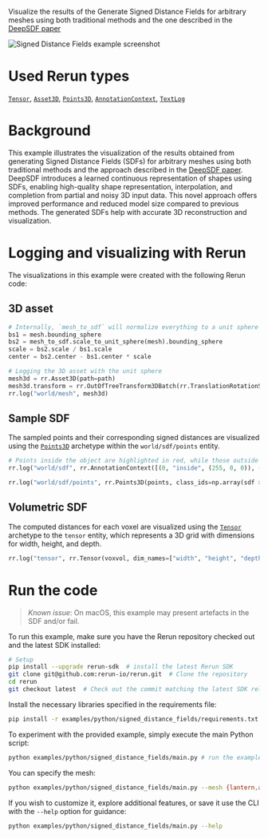 <!--[metadata]
title = "Signed Distance Fields"
tags = ["3D", "mesh", "tensor"]
thumbnail = "https://static.rerun.io/signed_distance_fields/99f6a886ed6f41b6a8e9023ba917a98668eaee70/480w.png"
thumbnail_dimensions = [480, 294]
-->

Visualize the results of the Generate Signed Distance Fields for arbitrary meshes using both traditional methods and the one described in the [DeepSDF paper](https://arxiv.org/abs/1901.05103)

<picture>
  <source media="(max-width: 480px)" srcset="https://static.rerun.io/signed_distance_fields/99f6a886ed6f41b6a8e9023ba917a98668eaee70/480w.png">
  <source media="(max-width: 768px)" srcset="https://static.rerun.io/signed_distance_fields/99f6a886ed6f41b6a8e9023ba917a98668eaee70/768w.png">
  <source media="(max-width: 1024px)" srcset="https://static.rerun.io/signed_distance_fields/99f6a886ed6f41b6a8e9023ba917a98668eaee70/1024w.png">
  <source media="(max-width: 1200px)" srcset="https://static.rerun.io/signed_distance_fields/99f6a886ed6f41b6a8e9023ba917a98668eaee70/1200w.png">
  <img src="https://static.rerun.io/signed_distance_fields/99f6a886ed6f41b6a8e9023ba917a98668eaee70/full.png" alt="Signed Distance Fields example screenshot">
</picture>

# Used Rerun types
[`Tensor`](https://www.rerun.io/docs/reference/types/archetypes/tensor), [`Asset3D`](https://www.rerun.io/docs/reference/types/archetypes/asset3d), [`Points3D`](https://www.rerun.io/docs/reference/types/archetypes/points3d), [`AnnotationContext`](https://www.rerun.io/docs/reference/types/archetypes/annotation_context), [`TextLog`](https://www.rerun.io/docs/reference/types/archetypes/text_log)

# Background

This example illustrates the visualization of the results obtained from generating Signed Distance Fields (SDFs) for arbitrary meshes using both traditional methods and the approach described in the [DeepSDF paper](https://arxiv.org/abs/1901.05103).
DeepSDF introduces a learned continuous representation of shapes using SDFs, enabling high-quality shape representation, interpolation, and completion from partial and noisy 3D input data.
This novel approach offers improved performance and reduced model size compared to previous methods.
The generated SDFs help with accurate 3D reconstruction and visualization.

# Logging and visualizing with Rerun

The visualizations in this example were created with the following Rerun code:

## 3D asset

```python
# Internally, `mesh_to_sdf` will normalize everything to a unit sphere centered around the center of mass.
bs1 = mesh.bounding_sphere
bs2 = mesh_to_sdf.scale_to_unit_sphere(mesh).bounding_sphere
scale = bs2.scale / bs1.scale
center = bs2.center - bs1.center * scale
```

```python
# Logging the 3D asset with the unit sphere
mesh3d = rr.Asset3D(path=path)
mesh3d.transform = rr.OutOfTreeTransform3DBatch(rr.TranslationRotationScale3D(translation=center, scale=scale))
rr.log("world/mesh", mesh3d)
```

## Sample SDF

The sampled points and their corresponding signed distances are visualized using the [`Points3D`](https://www.rerun.io/docs/reference/types/archetypes/points3d) archetype within the `world/sdf/points` entity.

```python
# Points inside the object are highlighted in red, while those outside are marked in green.
rr.log("world/sdf", rr.AnnotationContext([(0, "inside", (255, 0, 0)), (1, "outside", (0, 255, 0))]), timeless=False)
```

```python
rr.log("world/sdf/points", rr.Points3D(points, class_ids=np.array(sdf > 0, dtype=np.uint8))) # Visualizing Sample SDF
```

## Volumetric SDF

The computed distances for each voxel are visualized using the [`Tensor`](https://www.rerun.io/docs/reference/types/archetypes/tensor) archetype to the `tensor` entity, which represents a 3D grid with dimensions for width, height, and depth.

```python
rr.log("tensor", rr.Tensor(voxvol, dim_names=["width", "height", "depth"])) # Visualizing Volumetric SDF
```

# Run the code
> _Known issue_: On macOS, this example may present artefacts in the SDF and/or fail.

To run this example, make sure you have the Rerun repository checked out and the latest SDK installed:
```bash
# Setup
pip install --upgrade rerun-sdk  # install the latest Rerun SDK
git clone git@github.com:rerun-io/rerun.git  # Clone the repository
cd rerun
git checkout latest  # Check out the commit matching the latest SDK release
```
Install the necessary libraries specified in the requirements file:
```bash
pip install -r examples/python/signed_distance_fields/requirements.txt
```
To experiment with the provided example, simply execute the main Python script:
```bash
python examples/python/signed_distance_fields/main.py # run the example
```
You can specify the mesh:
```bash
python examples/python/signed_distance_fields/main.py --mesh {lantern,avocado,buggy,brain_stem}
```
If you wish to customize it, explore additional features, or save it use the CLI with the `--help` option for guidance:
```bash
python examples/python/signed_distance_fields/main.py --help
```
